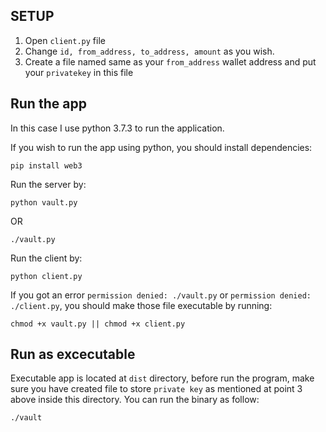 ## SETUP
1. Open ```client.py``` file
2. Change ```id, from_address, to_address, amount``` as you wish.
3. Create a file named same as your ```from_address``` wallet address and put your ```privatekey``` in this file

## Run the app
In this case I use python 3.7.3 to run the application.

If you wish to run the app using python, you should install dependencies:
```shell
pip install web3
```

Run the server by:
```shell
python vault.py
```
OR
```shell
./vault.py
```

Run the client by:
```shell
python client.py
```

If you got an error ```permission denied: ./vault.py``` or ```permission denied: ./client.py```, you should make those file executable by running:
```shell
chmod +x vault.py || chmod +x client.py
```

## Run as excecutable
Executable app is located at ```dist``` directory, before run the program, make sure you have created file to store ```private key``` as mentioned at point 3 above inside this directory.
You can run the binary as follow:
```shell
./vault
```
